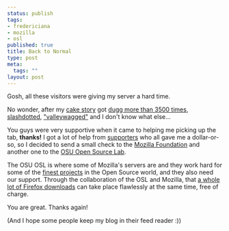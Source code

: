 ```yaml
--- 
status: publish
tags: 
- fredericiana
- mozilla
- osl
published: true
title: Back to Normal
type: post
meta: 
  tags: ""
layout: post
---
```

Gosh, all these visitors were giving my server a hard time.

No wonder, after my <a href="http://fredericiana.com/2006/10/24/from-redmond-with-love/">cake story</a> got <a href="http://digg.com/software/Microsoft_sends_congratulation_cake_to_Mozilla">dugg more than 3500 times</a>, <a href="http://slashdot.org/article.pl?sid=06/10/26/1238239">slashdotted</a>, <a href="http://www.valleywag.com/tech/ie/ie-to-mozilla-let-them-eat-cake-209914.php">"valleywagged"</a> and I don't know what else...

You guys were very supportive when it came to helping me picking up the tab, <strong>thanks!</strong> I got a lot of help from <a href="http://fredericiana.com/mozilla-cake-bandwidth-donations/">supporters</a> who all gave me a dollar-or-so, so I decided to send a small check to the <a href="http://www.mozilla.org/">Mozilla Foundation</a> and another one to the <a href="http://osuosl.org/">OSU Open Source Lab</a>.

The OSU OSL is where some of Mozilla's servers are and they work hard for some of the <a href="http://osuosl.org/hosting/clients">finest projects</a> in the Open Source world, and they also need our support. Through the collaboration of the OSL and Mozilla, that <a href="http://weblogs.mozillazine.org/asa/archives/2006/10/firefox_2_milli.html">a whole lot of Firefox downloads</a> can take place flawlessly at the same time, free of charge.

You are great. Thanks again!

(And I hope some people keep my blog in their feed reader :))

